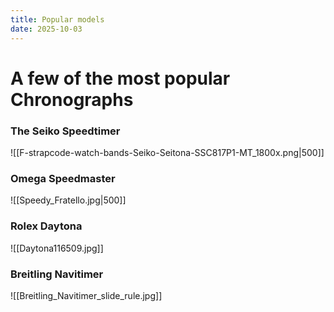 ```yaml
---
title: Popular models
date: 2025-10-03
---
```

# A few of the most popular Chronographs

### The Seiko Speedtimer
![[F-strapcode-watch-bands-Seiko-Seitona-SSC817P1-MT_1800x.png|500]]
### Omega Speedmaster
![[Speedy_Fratello.jpg|500]]
### Rolex Daytona
![[Daytona116509.jpg]]
### Breitling Navitimer
![[Breitling_Navitimer_slide_rule.jpg]]

